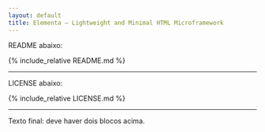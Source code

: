 ```yaml
---
layout: default
title: Elementa – Lightweight and Minimal HTML Microframework
---
```


README abaixo:

{% include_relative README.md %}

---

LICENSE abaixo:

{% include_relative LICENSE.md %}

---

Texto final: deve haver dois blocos acima.
